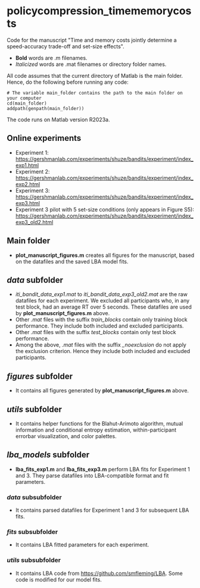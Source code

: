 # policycompression_timememorycosts
 Code for the manuscript "Time and memory costs jointly determine a speed-accuracy trade-off and set-size effects". 
- **Bold** words are .m filenames.
- *Italicized* words are .mat filenames or directory folder names.

All code assumes that the current directory of Matlab is the main folder. Hence, do the following before running any code:
```
# The variable main_folder contains the path to the main folder on your computer
cd(main_folder)
addpath(genpath(main_folder))
```
The code runs on Matlab version R2023a. 

## Online experiments
- Experiment 1: https://gershmanlab.com/experiments/shuze/bandits/experiment/index_exp1.html
- Experiment 2: https://gershmanlab.com/experiments/shuze/bandits/experiment/index_exp2.html
- Experiment 3: https://gershmanlab.com/experiments/shuze/bandits/experiment/index_exp3.html
- Experiment 3 pilot with 5 set-size conditions (only appears in Figure S5): https://gershmanlab.com/experiments/shuze/bandits/experiment/index_exp3_old2.html

## Main folder
- **plot_manuscript_figures.m** creates all figures for the manuscript, based on the datafiles and the saved LBA model fits.

## *data* subfolder
- *iti_bandit_data_exp1.mat* to *iti_bandit_data_exp3_old2.mat* are the raw datafiles for each experiment. We excluded all participants who, in any test block, had an average RT over 5 seconds. These datafiles are used by **plot_manuscript_figures.m** above.
- Other *.mat* files with the suffix *_train_blocks_* contain only training block performance. They include both included and excluded participants. 
- Other *.mat* files with the suffix *_test_blocks_* contain only test block performance.
- Among the above, *.mat* files with the suffix *_noexclusion* do not apply the exclusion criterion. Hence they include both included and excluded participants. 

## *figures* subfolder
- It contains all figures generated by **plot_manuscript_figures.m** above.

## *utils* subfolder
- It contains helper functions for the Blahut-Arimoto algorithm, mutual information and conditional entropy estimation, within-participant errorbar visualization, and color palettes.

## *lba_models* subfolder
- **lba_fits_exp1.m** and **lba_fits_exp3.m** perform LBA fits for Experiment 1 and 3. They parse datafiles into LBA-compatible format and fit parameters.
### *data* subsubfolder
- It contains parsed datafiles for Experiment 1 and 3 for subsequent LBA fits. 
### *fits* subsubfolder
- It contains LBA fitted parameters for each experiment. 
### *utils* subsubfolder
- It contains LBA code from https://github.com/smfleming/LBA. Some code is modified for our model fits.

